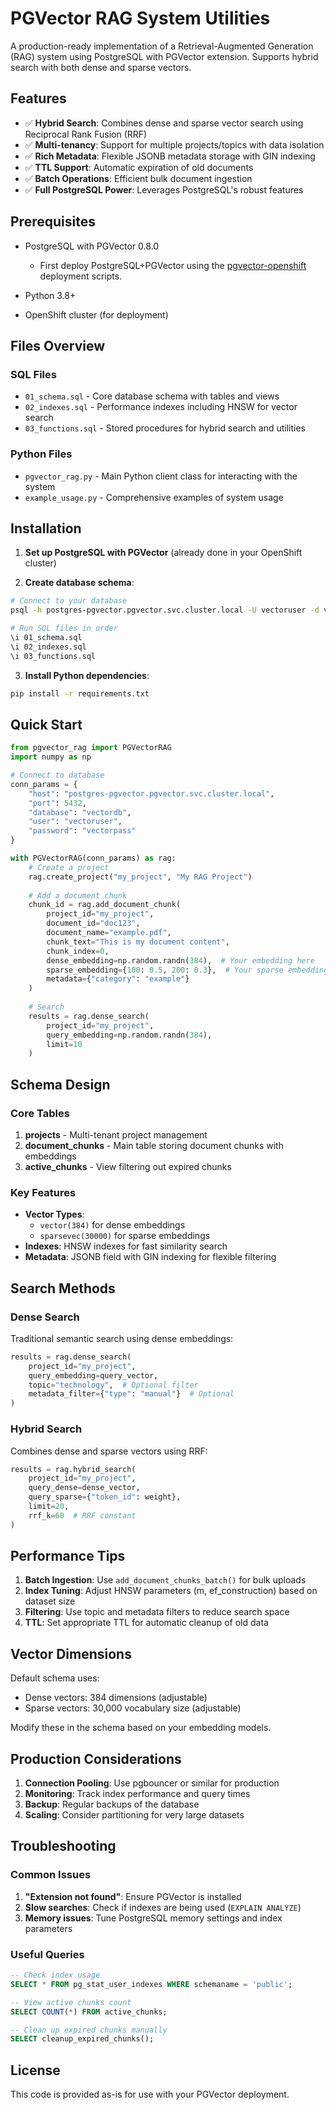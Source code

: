 # PGVector RAG System Utilities

A production-ready implementation of a Retrieval-Augmented Generation (RAG) system using PostgreSQL with PGVector extension. Supports hybrid search with both dense and sparse vectors.

## Features

- ✅ **Hybrid Search**: Combines dense and sparse vector search using Reciprocal Rank Fusion (RRF)
- ✅ **Multi-tenancy**: Support for multiple projects/topics with data isolation
- ✅ **Rich Metadata**: Flexible JSONB metadata storage with GIN indexing
- ✅ **TTL Support**: Automatic expiration of old documents
- ✅ **Batch Operations**: Efficient bulk document ingestion
- ✅ **Full PostgreSQL Power**: Leverages PostgreSQL's robust features

## Prerequisites

- PostgreSQL with PGVector 0.8.0
  - First deploy PostgreSQL+PGVector using the [pgvector-openshift](../pgvector-openshift/) deployment scripts.

- Python 3.8+
- OpenShift cluster (for deployment)

## Files Overview

### SQL Files
- `01_schema.sql` - Core database schema with tables and views
- `02_indexes.sql` - Performance indexes including HNSW for vector search
- `03_functions.sql` - Stored procedures for hybrid search and utilities

### Python Files
- `pgvector_rag.py` - Main Python client class for interacting with the system
- `example_usage.py` - Comprehensive examples of system usage

## Installation

1. **Set up PostgreSQL with PGVector** (already done in your OpenShift cluster)

2. **Create database schema**:
```bash
# Connect to your database
psql -h postgres-pgvector.pgvector.svc.cluster.local -U vectoruser -d vectordb

# Run SQL files in order
\i 01_schema.sql
\i 02_indexes.sql
\i 03_functions.sql
```

3. **Install Python dependencies**:
```bash
pip install -r requirements.txt
```

## Quick Start

```python
from pgvector_rag import PGVectorRAG
import numpy as np

# Connect to database
conn_params = {
    "host": "postgres-pgvector.pgvector.svc.cluster.local",
    "port": 5432,
    "database": "vectordb",
    "user": "vectoruser",
    "password": "vectorpass"
}

with PGVectorRAG(conn_params) as rag:
    # Create a project
    rag.create_project("my_project", "My RAG Project")
    
    # Add a document chunk
    chunk_id = rag.add_document_chunk(
        project_id="my_project",
        document_id="doc123",
        document_name="example.pdf",
        chunk_text="This is my document content",
        chunk_index=0,
        dense_embedding=np.random.randn(384),  # Your embedding here
        sparse_embedding={100: 0.5, 200: 0.3},  # Your sparse embedding
        metadata={"category": "example"}
    )
    
    # Search
    results = rag.dense_search(
        project_id="my_project",
        query_embedding=np.random.randn(384),
        limit=10
    )
```

## Schema Design

### Core Tables

1. **projects** - Multi-tenant project management
2. **document_chunks** - Main table storing document chunks with embeddings
3. **active_chunks** - View filtering out expired chunks

### Key Features

- **Vector Types**: 
  - `vector(384)` for dense embeddings
  - `sparsevec(30000)` for sparse embeddings
- **Indexes**: HNSW indexes for fast similarity search
- **Metadata**: JSONB field with GIN indexing for flexible filtering

## Search Methods

### Dense Search
Traditional semantic search using dense embeddings:
```python
results = rag.dense_search(
    project_id="my_project",
    query_embedding=query_vector,
    topic="technology",  # Optional filter
    metadata_filter={"type": "manual"}  # Optional
)
```

### Hybrid Search
Combines dense and sparse vectors using RRF:
```python
results = rag.hybrid_search(
    project_id="my_project",
    query_dense=dense_vector,
    query_sparse={"token_id": weight},
    limit=20,
    rrf_k=60  # RRF constant
)
```

## Performance Tips

1. **Batch Ingestion**: Use `add_document_chunks_batch()` for bulk uploads
2. **Index Tuning**: Adjust HNSW parameters (m, ef_construction) based on dataset size
3. **Filtering**: Use topic and metadata filters to reduce search space
4. **TTL**: Set appropriate TTL for automatic cleanup of old data

## Vector Dimensions

Default schema uses:
- Dense vectors: 384 dimensions (adjustable)
- Sparse vectors: 30,000 vocabulary size (adjustable)

Modify these in the schema based on your embedding models.

## Production Considerations

1. **Connection Pooling**: Use pgbouncer or similar for production
2. **Monitoring**: Track index performance and query times
3. **Backup**: Regular backups of the database
4. **Scaling**: Consider partitioning for very large datasets

## Troubleshooting

### Common Issues

1. **"Extension not found"**: Ensure PGVector is installed
2. **Slow searches**: Check if indexes are being used (`EXPLAIN ANALYZE`)
3. **Memory issues**: Tune PostgreSQL memory settings and index parameters

### Useful Queries

```sql
-- Check index usage
SELECT * FROM pg_stat_user_indexes WHERE schemaname = 'public';

-- View active chunks count
SELECT COUNT(*) FROM active_chunks;

-- Clean up expired chunks manually
SELECT cleanup_expired_chunks();
```

## License

This code is provided as-is for use with your PGVector deployment.
